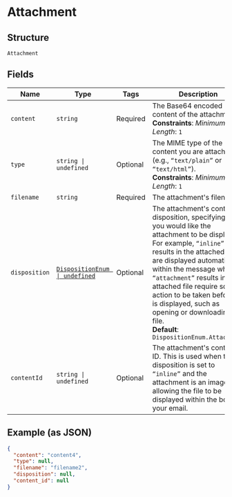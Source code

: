 
# Attachment

## Structure

`Attachment`

## Fields

| Name | Type | Tags | Description |
|  --- | --- | --- | --- |
| `content` | `string` | Required | The Base64 encoded content of the attachment.<br>**Constraints**: *Minimum Length*: `1` |
| `type` | `string \| undefined` | Optional | The MIME type of the content you are attaching (e.g., `“text/plain”` or `“text/html”`).<br>**Constraints**: *Minimum Length*: `1` |
| `filename` | `string` | Required | The attachment's filename. |
| `disposition` | [`DispositionEnum \| undefined`](../../doc/models/disposition-enum.md) | Optional | The attachment's content-disposition, specifying how you would like the attachment to be displayed. For example, `“inline”` results in the attached file are displayed automatically within the message while `“attachment”` results in the attached file require some action to be taken before it is displayed, such as opening or downloading the file.<br>**Default**: `DispositionEnum.Attachment` |
| `contentId` | `string \| undefined` | Optional | The attachment's content ID. This is used when the disposition is set to `“inline”` and the attachment is an image, allowing the file to be displayed within the body of your email. |

## Example (as JSON)

```json
{
  "content": "content4",
  "type": null,
  "filename": "filename2",
  "disposition": null,
  "content_id": null
}
```

